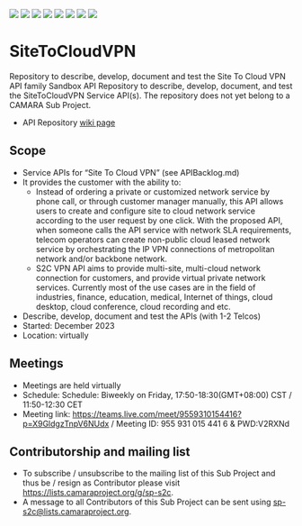 <a href="https://github.com/camaraproject/SiteToCloudVPN/commits/" title="Last Commit"><img src="https://img.shields.io/github/last-commit/camaraproject/SiteToCloudVPN?style=plastic"></a>
<a href="https://github.com/camaraproject/SiteToCloudVPN/issues" title="Open Issues"><img src="https://img.shields.io/github/issues/camaraproject/SiteToCloudVPN?style=plastic"></a>
<a href="https://github.com/camaraproject/SiteToCloudVPN/pulls" title="Open Pull Requests"><img src="https://img.shields.io/github/issues-pr/camaraproject/SiteToCloudVPN?style=plastic"></a>
<a href="https://github.com/camaraproject/SiteToCloudVPN/graphs/contributors" title="Contributors"><img src="https://img.shields.io/github/contributors/camaraproject/SiteToCloudVPN?style=plastic"></a>
<a href="https://github.com/camaraproject/SiteToCloudVPN" title="Repo Size"><img src="https://img.shields.io/github/repo-size/camaraproject/SiteToCloudVPN?style=plastic"></a>
<a href="https://github.com/camaraproject/SiteToCloudVPN/blob/main/LICENSE" title="License"><img src="https://img.shields.io/badge/License-Apache%202.0-green.svg?style=plastic"></a>
<a href="https://github.com/camaraproject/{{repo_name}}/releases/latest" title="Latest Release"><img src="https://img.shields.io/github/release/camaraproject/{{repo_name}}?style=plastic"></a>
<a href="https://github.com/camaraproject/Governance/blob/main/ProjectStructureAndRoles.md" title="Sandbox API Repository"><img src="https://img.shields.io/badge/Sandbox%20API%20Repository-yellow?style=plastic"></a>

# SiteToCloudVPN
Repository to describe, develop, document and test the Site To Cloud VPN API family
Sandbox API Repository to describe, develop, document, and test the SiteToCloudVPN Service API(s). The repository does not yet belong to a CAMARA Sub Project.

* API Repository [wiki page](https://lf-camaraproject.atlassian.net/wiki/x/KC3e)

## Scope
* Service APIs for “Site To Cloud VPN” (see APIBacklog.md)  
* It provides the customer with the ability to:  
  * Instead of ordering a private or customized network service by phone call, or through customer manager manually, this API allows users to create and configure site to cloud network service according to the user request by one click. With the proposed API, when someone calls the API service with network SLA requirements, telecom operators can create non-public cloud leased network service by orchestrating the IP VPN connections of metropolitan network and/or backbone network.
  * S2C VPN API aims to provide multi-site, multi-cloud network connection for customers, and provide virtual private network services. Currently most of the use cases are in the field of industries, finance, education, medical, Internet of things, cloud desktop, cloud conference, cloud recording and etc.
* Describe, develop, document and test the APIs (with 1-2 Telcos)  
* Started: December 2023
* Location: virtually  

## Meetings
* Meetings are held virtually
* Schedule: Schedule: Biweekly on Friday, 17:50-18:30(GMT+08:00) CST / 11:50-12:30 CET
* Meeting link: https://teams.live.com/meet/9559310154416?p=X9GldgzTnpV6NUdx / Meeting ID: 955 931 015 441 6 & PWD:V2RXNd

## Contributorship and mailing list
* To subscribe / unsubscribe to the mailing list of this Sub Project and thus be / resign as Contributor please visit <https://lists.camaraproject.org/g/sp-s2c>.
* A message to all Contributors of this Sub Project can be sent using <sp-s2c@lists.camaraproject.org>.
